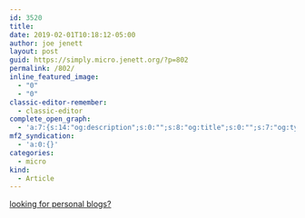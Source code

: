```yaml
---
id: 3520
title: 
date: 2019-02-01T10:18:12-05:00
author: joe jenett
layout: post
guid: https://simply.micro.jenett.org/?p=802
permalink: /802/
inline_featured_image:
  - "0"
  - "0"
classic-editor-remember:
  - classic-editor
complete_open_graph:
  - 'a:7:{s:14:"og:description";s:0:"";s:8:"og:title";s:0:"";s:7:"og:type";s:0:"";s:12:"twitter:card";s:7:"summary";s:15:"twitter:creator";s:0:"";s:19:"twitter:description";s:0:"";s:8:"og:image";s:0:"";}'
mf2_syndication:
  - 'a:0:{}'
categories:
  - micro
kind:
  - Article
---
```

[looking for personal blogs?](https://iwebthings.jenett.org/looking-for-personal-blogs/ "i.webthings")